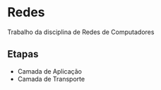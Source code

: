 # Redes
Trabalho da disciplina de Redes de Computadores
## Etapas
* Camada de Aplicação
* Camada de Transporte
